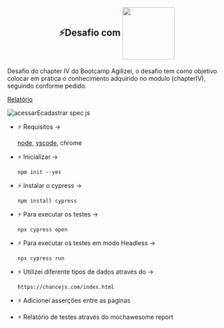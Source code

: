 <h2 align="center">
⚡Desafio com <img align="center"  height="120" width="120" src="https://raw.githubusercontent.com/cypress-io/cypress-icons/e61b554695b28267a1387a839f816c73e7a7e95e/src/logo/cypress-io-logo.svg">
</h2>
 Desafio do chapter IV do Bootcamp Agilizei, o desafio tem como objetivo colocar em prática o conhecimento adquirido no modulo (chapterIV), seguindo conforme pedido.

[Relatório](https://feblanco.github.io/desafio-chapteriv-agilizei-cypress "Relatório")


 ![acessarEcadastrar spec js](https://user-images.githubusercontent.com/43914674/158023118-1094e67d-87f6-4d26-ad9f-8191d98d3b6b.gif)

  
- ⚡ Requisitos ->
  
  [node](https://nodejs.org/en/http:// "node"),  [vscode](https://code.visualstudio.com/"vscode"),
  chrome
- ⚡ Inicializar ->

	  npm init --yes   
- ⚡ Instalar o cypress ->

	  npm install cypress    
- ⚡ Para executar os testes ->

      npx cypress open
- ⚡ Para executar os testes em modo Headless -> 

      npx cypress run
- ⚡ Utilizei diferente tipos de dados através do -> 

      https://chancejs.com/index.html
- ⚡ Adicionei asserções entre as paginas 
- ⚡ Relatório de testes através do mochawesome report 



